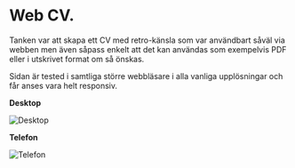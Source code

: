 # Web CV.

Tanken var att skapa ett CV med retro-känsla som var användbart såväl via webben men även såpass enkelt att det kan användas som exempelvis PDF eller i utskrivet format om så önskas.

Sidan är tested i samtliga större webbläsare i alla vanliga upplösningar och får anses vara helt responsiv.

**Desktop**

![Desktop](https://i.imgur.com/HVjDe6y.png)

**Telefon**

![Telefon](https://i.imgur.com/6694dGj.png)
